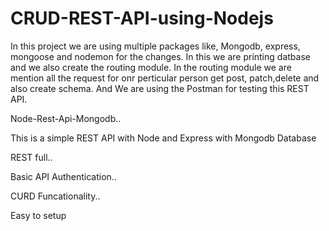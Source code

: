 


# CRUD-REST-API-using-Nodejs


In this project we are using multiple packages like, Mongodb, express, mongoose and nodemon for the changes. 
In this we are printing datbase and we also create the routing module. In the routing module we are mention all the request for onr perticular person get post, patch,delete and also create schema.
And We are using the Postman for testing this REST API.



Node-Rest-Api-Mongodb..

This is a simple REST API with Node and Express with Mongodb Database

REST full..

Basic API Authentication..

CURD Funcationality..

Easy to setup

 
